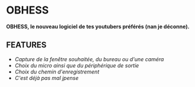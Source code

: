# OBHESS

**OBHESS, le nouveau logiciel de tes youtubers préférés (nan je déconne).**

## FEATURES

- *Capture de la fenêtre souhaitée, du bureau ou d'une caméra*
- *Choix du micro ainsi que du périphérique de sortie*
- *Choix du chemin d'enregistrement*
- *C'est déjà pas mal jpense*

